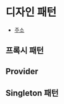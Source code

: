 # 디자인 패턴

- [주소](https://refactoring.guru/ko/design-patterns)

## 프록시 패턴

## Provider

## Singleton 패턴

